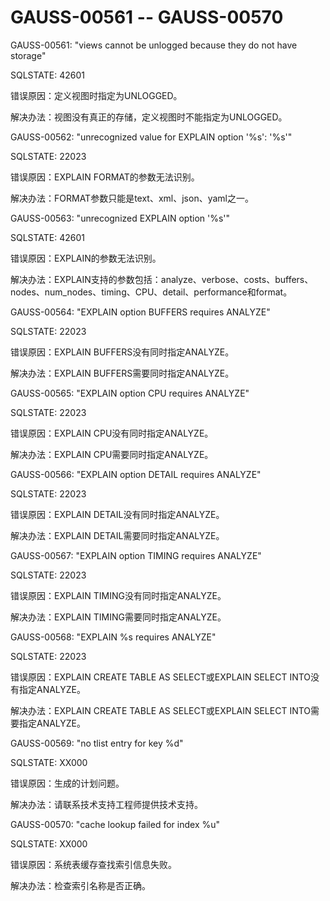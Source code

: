# GAUSS-00561 -- GAUSS-00570<a name="ZH-CN_TOPIC_0302073558"></a>

GAUSS-00561: "views cannot be unlogged because they do not have storage"

SQLSTATE: 42601

错误原因：定义视图时指定为UNLOGGED。

解决办法：视图没有真正的存储，定义视图时不能指定为UNLOGGED。

GAUSS-00562: "unrecognized value for EXPLAIN option '%s': '%s'"

SQLSTATE: 22023

错误原因：EXPLAIN FORMAT的参数无法识别。

解决办法：FORMAT参数只能是text、xml、json、yaml之一。

GAUSS-00563: "unrecognized EXPLAIN option '%s'"

SQLSTATE: 42601

错误原因：EXPLAIN的参数无法识别。

解决办法：EXPLAIN支持的参数包括：analyze、verbose、costs、buffers、nodes、num\_nodes、timing、CPU、detail、performance和format。

GAUSS-00564: "EXPLAIN option BUFFERS requires ANALYZE"

SQLSTATE: 22023

错误原因：EXPLAIN BUFFERS没有同时指定ANALYZE。

解决办法：EXPLAIN BUFFERS需要同时指定ANALYZE。

GAUSS-00565: "EXPLAIN option CPU requires ANALYZE"

SQLSTATE: 22023

错误原因：EXPLAIN CPU没有同时指定ANALYZE。

解决办法：EXPLAIN CPU需要同时指定ANALYZE。

GAUSS-00566: "EXPLAIN option DETAIL requires ANALYZE"

SQLSTATE: 22023

错误原因：EXPLAIN DETAIL没有同时指定ANALYZE。

解决办法：EXPLAIN DETAIL需要同时指定ANALYZE。

GAUSS-00567: "EXPLAIN option TIMING requires ANALYZE"

SQLSTATE: 22023

错误原因：EXPLAIN TIMING没有同时指定ANALYZE。

解决办法：EXPLAIN TIMING需要同时指定ANALYZE。

GAUSS-00568: "EXPLAIN %s requires ANALYZE"

SQLSTATE: 22023

错误原因：EXPLAIN CREATE TABLE AS SELECT或EXPLAIN SELECT INTO没有指定ANALYZE。

解决办法：EXPLAIN CREATE TABLE AS SELECT或EXPLAIN SELECT INTO需要指定ANALYZE。

GAUSS-00569: "no tlist entry for key %d"

SQLSTATE: XX000

错误原因：生成的计划问题。

解决办法：请联系技术支持工程师提供技术支持。

GAUSS-00570: "cache lookup failed for index %u"

SQLSTATE: XX000

错误原因：系统表缓存查找索引信息失败。

解决办法：检查索引名称是否正确。

